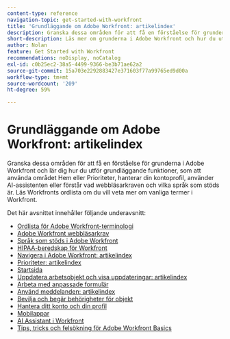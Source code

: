 ```yaml
---
content-type: reference
navigation-topic: get-started-with-workfront
title: 'Grundläggande om Adobe Workfront: artikelindex'
description: Granska dessa områden för att få en förståelse för grunderna i Adobe Workfront och lär dig hur du utför grundläggande funktioner, som att använda området Hem eller Prioriteter, hanterar din kontoprofil, använder AI-assistenten eller förstår vad webbläsarkraven och vilka språk som stöds är. Läs Workfronts ordlista om du vill veta mer om vanliga termer i Workfront.
short-description: Läs mer om grunderna i Adobe Workfront och hur du utför grundläggande funktioner.
author: Nolan
feature: Get Started with Workfront
recommendations: noDisplay, noCatalog
exl-id: c0b25ec2-38a5-4499-9366-be3b71ae62a2
source-git-commit: 15a703e2292883427e371603f77a99765ed9d00a
workflow-type: tm+mt
source-wordcount: '209'
ht-degree: 59%

---
```


# Grundläggande om Adobe Workfront: artikelindex

<!--Audited: 01/2025-->

Granska dessa områden för att få en förståelse för grunderna i Adobe Workfront och lär dig hur du utför grundläggande funktioner, som att använda området Hem eller Prioriteter, hanterar din kontoprofil, använder AI-assistenten eller förstår vad webbläsarkraven och vilka språk som stöds är. Läs Workfronts ordlista om du vill veta mer om vanliga termer i Workfront.

Det här avsnittet innehåller följande underavsnitt:

* [Ordlista för Adobe Workfront-terminologi](../workfront-basics/navigate-workfront/workfront-navigation/workfront-terminology-glossary.md)
* [Adobe Workfront webbläsarkrav](../workfront-basics/workfront-browser-requirements.md)
* [Språk som stöds i Adobe Workfront](../workfront-basics/supported-languages-in-workfront.md)
* [HIPAA-beredskap för Workfront](/help/quicksilver/workfront-basics/hipaa-readiness-for-workfront.md)
* [Navigera i Adobe Workfront: artikelindex](../workfront-basics/navigate-workfront/navigate-workfront.md)
* [Prioriteter: artikelindex](/help/quicksilver/workfront-basics/priorities/priorities-toc.md)
* [Startsida](../workfront-basics/using-home/home.md)
* [Uppdatera arbetsobjekt och visa uppdateringar: artikelindex](../workfront-basics/updating-work-items-and-viewing-updates/update-work-items-and-view-updates.md)
* [Arbeta med anpassade formulär](../workfront-basics/work-with-custom-forms/work-with-custom-forms.md)
* [Använd meddelanden: artikelindex](../workfront-basics/using-notifications/use-notifications.md)
* [Bevilja och begär behörigheter för objekt](../workfront-basics/grant-and-request-access-to-objects/grant-and-request-access-to-objects.md)
* [Hantera ditt konto och din profil](../workfront-basics/manage-your-account-and-profile/manage-your-account-and-profile.md)
* [Mobilappar](../workfront-basics/mobile-apps/mobile-apps.md)
* [AI Assistant i Workfront](/help/quicksilver/workfront-basics/ai-assistant/ai-assistant.md)
* [Tips, tricks och felsökning för Adobe Workfront Basics](../workfront-basics/tips-tricks-and-troubleshooting/tips-tricks-troubleshooting-basics.md)
